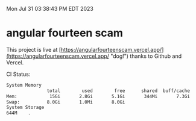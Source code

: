 Mon Jul 31 03:38:43 PM EDT 2023

# angular fourteen scam


This project is live at [https://angularfourteenscam.vercel.app/](https://angularfourteenscam.vercel.app/ "dog!") thanks to Github and Vercel.

CI Status: 

```bash
System Memory
               total        used        free      shared  buff/cache   available
Mem:            15Gi       2.8Gi       5.1Gi       344Mi       7.3Gi        11Gi
Swap:          8.0Gi       1.0Mi       8.0Gi
System Storage
644M	.
